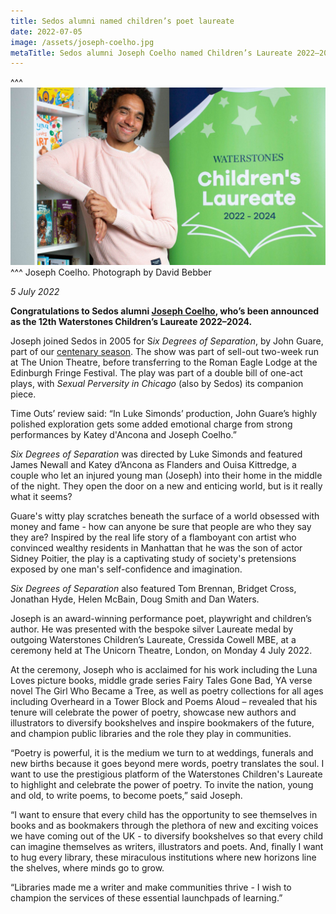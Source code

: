```yaml
---
title: Sedos alumni named children’s poet laureate
date: 2022-07-05
image: /assets/joseph-coelho.jpg
metaTitle: Sedos alumni Joseph Coelho named Children’s Laureate 2022–2024.
---
```

^^^ ![](/assets/joseph-coelho.jpg)
^^^ Joseph Coelho. Photograph by David Bebber

*5 July 2022*

**Congratulations to Sedos alumni [Joseph Coelho](https://www.thepoetryofjosephcoelho.com/), who’s been announced as the 12th Waterstones Children’s Laureate 2022–2024.** 

Joseph joined Sedos in 2005 for S*ix Degrees of Separation*, by John Guare, part of our [centenary season](https://sedos.co.uk/2005-review). The show was part of sell-out two-week run at The Union Theatre,  before transferring to the Roman Eagle Lodge at the Edinburgh Fringe Festival. The play was part of a double bill of one-act plays, with *Sexual Perversity in Chicago* (also by Sedos) its companion piece. 

Time Outs’ review said: “In Luke Simonds’ production, John Guare’s highly polished exploration gets some added emotional charge from strong performances by Katey d'Ancona and Joseph Coelho.”

*Six Degrees of Separation* was directed by Luke Simonds and featured James Newall and Katey d’Ancona as Flanders and Ouisa Kittredge, a couple who let an injured young man (Joseph)  into their home in the middle of the night. They open the door on a new and enticing world, but is it really what it seems? 

Guare's witty play scratches beneath the surface of a world obsessed with money and fame - how can anyone be sure that people are who they say they are? Inspired by the real life story of a flamboyant con artist who convinced wealthy residents in Manhattan that he was the son of actor Sidney Poitier, the play is a captivating study of society's pretensions exposed by one man's self-confidence and imagination.

*Six Degrees of Separation* also featured Tom Brennan, Bridget Cross, Jonathan Hyde, Helen McBain, Doug Smith and Dan Waters.

Joseph is an award-winning performance poet, playwright and children’s author. He was presented with the bespoke silver Laureate medal by outgoing Waterstones Children’s Laureate, Cressida Cowell MBE, at a ceremony held at The Unicorn Theatre, London, on Monday 4 July 2022.

At the ceremony, Joseph  who is acclaimed for his work including the Luna Loves picture books, middle grade series Fairy Tales Gone Bad, YA verse novel The Girl Who Became a Tree, as well as poetry collections for all ages including Overheard in a Tower Block and Poems Aloud – revealed that his tenure will celebrate the power of poetry, showcase new authors and illustrators to diversify bookshelves and inspire bookmakers of the future, and champion public libraries and the role they play in communities. 

“Poetry is powerful, it is the medium we turn to at weddings, funerals and new births because it goes beyond mere words, poetry translates the soul. I want to use the prestigious platform of the Waterstones Children's Laureate to highlight and celebrate the power of poetry. To invite the nation, young and old, to write poems, to become poets,” said Joseph.

“I want to ensure that every child has the opportunity to see themselves in books and as bookmakers through the plethora of new and exciting voices we have coming out of the UK - to diversify bookshelves so that every child can imagine themselves as writers, illustrators and poets. And, finally I want to hug every library, these miraculous institutions where new horizons line the shelves, where minds go to grow.

“Libraries made me a writer and make communities thrive - I wish to champion the services of these essential launchpads of learning.”

<div class="video-responsive"><?# YouTube irGGQDgJnCc /?></div>